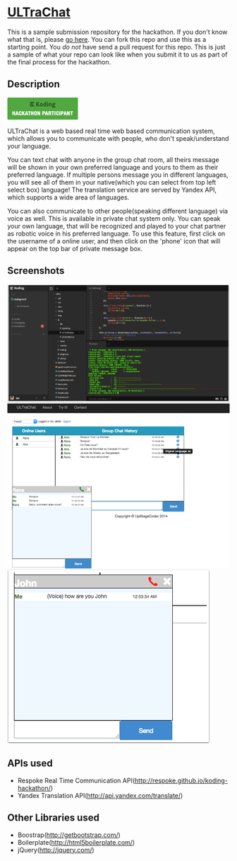# [ULTraChat](http://urkk41752e17.ranacseruet.koding.io/ultra/)

This is a sample submission repository for the hackathon. If you don't know what that is, please [go here](https://koding.com/Hackathon). You can fork this repo and use this as a starting point. You *do not* have
send a pull request for this repo. This is just a sample of what your repo can look like when you submit it
to us as part of the final process for the hackathon.

## Description

[![Koding Hackathon](/img/badge.png?raw=true "Koding Hackathon")](https://koding.com/Hackathon)

ULTraChat is a web based real time web based communication system, which allows you to communicate with people, who don't speak/understand your language.

You can text chat with anyone in the group chat room, all theirs message will be shown in your own preferred language and yours to them as their preferred language. If multiple persons message you in different languages, you will see all of them in your native(which you can select from top left select box) language!
The translation service are served by Yandex API, which supports a wide area of languages.

You can also communicate to other people(speaking different language) via voice as well. This is available in private chat system only. You can speak your own language, that will be recognized and played to your chat partner as robotic voice in his preferred language. To use this feature, first click on the username of a online user, and then click on the 'phone' icon that will appear on the top bar of private message box.

## Screenshots

![Koding](img/screenshot-1.png "Koding")
![Koding](img/screenshot-2.png "Koding")
![Koding](img/screenshot-3.png "Koding")

## APIs used
* Respoke Real Time Communication API(http://respoke.github.io/koding-hackathon/)
* Yandex Translation API(http://api.yandex.com/translate/)
 
## Other Libraries used
* Boostrap(http://getbootstrap.com/)
* Boilerplate(http://html5boilerplate.com/)
* jQuery(http://jquery.com/)
